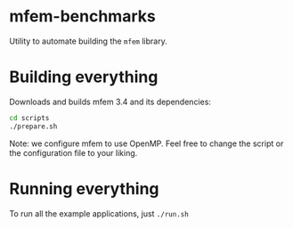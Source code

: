 # mfem-benchmarks

Utility to automate building the `mfem` library.

# Building everything
Downloads and builds mfem 3.4 and its dependencies:
```bash
cd scripts
./prepare.sh
```

Note: we configure mfem to use OpenMP.
Feel free to change the script or the configuration file to your liking.

# Running everything
To run all the example applications, just `./run.sh`
